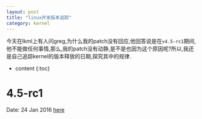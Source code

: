 ```yaml
---
layout: post
title: "linux开发版本追踪"
category: kernel 
---
```

今天在lkml上有人问greg,为什么我的patch没有回应,他回答说是在`v4.5-rc1`期间,他不能做任何事情,那么,我的patch没有动静,是不是也因为这个原因呢?所以,我还是自己追踪kernel的版本释放的日期,探究其中的规律.
* content
{:toc}


# 4.5-rc1

Date: 24 Jan 2016
[here](https://lkml.org/lkml/2016/1/24/196)
